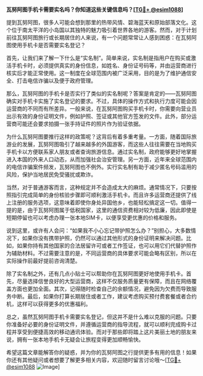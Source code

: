 **瓦努阿图手机卡需要实名吗？你知道这些关键信息吗？[[TG💪+ @esim1088](https://t.me/s/esim1088)]**

提到瓦努阿图，很多人可能会想到那里的热带风情、碧海蓝天和原始部落文化。这个位于南太平洋的小岛国以其独特的魅力吸引着世界各地的游客。然而，对于计划前往瓦努阿图旅行或长期居住的人来说，有一个问题常常让人感到困惑：在瓦努阿图使用手机卡是否需要实名登记？

首先，让我们来了解一下什么是“实名制”。简单来说，实名制是指用户在购买或激活手机卡时，必须提供真实的身份信息，如姓名、身份证号码等，并由运营商进行核实后才能正常使用。这一制度在全球范围内被广泛采用，目的是为了维护通信安全、打击电信诈骗以及便于政府管理。

那么，瓦努阿图的手机卡是否实行了类似的实名制呢？答案是肯定的——瓦努阿图确实对手机卡实施了实名登记的要求。不过，具体的操作方式和执行力度可能会因运营商的不同而有所差异。一般来说，在瓦努阿图购买手机卡时，你需要向营业员出示有效的身份证明文件，例如护照、签证或其他官方签发的文件。此外，部分运营商可能还会要求拍摄一张手持证件的照片作为验证依据。

为什么瓦努阿图要推行这样的政策呢？这背后有着多重考量。一方面，随着国际旅游业的发展，瓦努阿图吸引了越来越多的外国游客，而这些人往往需要在当地购买手机卡以方便联系家人朋友或者查询旅游信息。通过实名制，政府能够更好地掌握进入本国的外来人口动态，从而加强社会治安管理。另一方面，近年来全球范围内的电信诈骗案件频发，瓦努阿图也不例外。实行实名制有助于减少匿名号码滥用的风险，保护当地居民免受骚扰或欺诈。

当然，对于普通游客而言，这种规定并不会造成太大的麻烦。通常情况下，只要按照指引完成简单的身份核验步骤即可顺利激活手机卡。而且许多运营商还提供了线上注册的服务选项，这意味着即使你身处异国他乡，也能轻松搞定这一切。值得一提的是，由于瓦努阿图属于低税国家，这里的通信资费相对较为低廉，因此即使是短期停留也可以考虑办理一张本地SIM卡，以便享受更优惠的价格和服务。

说到这里，或许有人会问：“如果我不小心忘记带护照怎么办？”别担心，大多数情况下，如果你没有携带护照，仍然可以通过其他形式的身份证明来解决问题。比如，如果你持有其他国家的合法居留许可或者工作签证，也可以用它们代替护照作为辅助材料。不过需要注意的是，不同运营商的具体要求可能会略有区别，所以在实际操作前最好提前咨询清楚。

除了实名制之外，还有几点小贴士可以帮助你在瓦努阿图更好地使用手机卡。首先，尽量选择信誉良好的大型运营商，这样不仅服务质量更有保障，而且在网络覆盖方面也更加全面。其次，记得随时检查自己的余额情况，避免因为欠费而导致服务中断。最后，如果你打算长期居住或者工作，建议考虑购买预付费套餐或者合约机，这样可以获得更多的优惠福利。

总之，虽然瓦努阿图手机卡需要实名登记，但这并不是什么难以克服的问题。只要你准备好必要的身份证明文件，并遵循运营商的指导流程，就可以顺利完成购卡过程并享受到便捷高效的移动通讯体验。而对于那些即将踏上这片美丽土地的朋友来说，拥有一张本地手机卡无疑会让旅程变得更加顺畅愉快。

希望这篇文章能解答你的疑惑，并为你的瓦努阿图之行提供更多有用的信息！如果你还有其他疑问或者想要了解更多相关内容，欢迎随时留言讨论哦～[[TG💪+ @esim1088](https://t.me/s/esim1088) ![Image](https://i.postimg.cc/4NQfJmqS/Snipaste-2025-05-13-00-14-12.png)]
